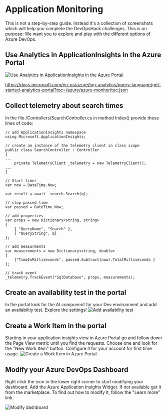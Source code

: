 #  Application Monitoring
This is not a step-by-step guide. Instead it's a collection of screenshots which will help you complete the DevOpsHack challenges.
This is on purpose: We want you to explore and play with the different options of Azure DevOps.

## Use Analytics in ApplicationInsights in the Azure Portal

![Use Analytics in ApplicationInsights in the Azure Portal](/ApplicationMonitoring/LogAnalytics.png)

https://docs.microsoft.com/en-us/azure/log-analytics/query-language/get-started-analytics-portal?toc=/azure/azure-monitor/toc.json


## Collect telemetry about search times
In the file /Controllers/SearchController.cs in method Index() provide these lines of code:

```
// add ApplicationInsights namespace
using Microsoft.ApplicationInsights;

// create an instance of the telemetry client in class scope
public class SearchController : Controller
{
...
    private TelemetryClient _telemetry = new TelemetryClient();
...
}

// Start timer
var now = DateTime.Now;

var result = await _search.Search(q);

// stop passed time
var passed = DateTime.Now;

// add properties
var props = new Dictionary<string, string>
{
    { "QueryName", "Search" },
    { "QueryString", q}
};

// add measurments
var measurements = new Dictionary<string, double>
{
    {"TimeInMilliseconds", passed.Subtract(now).TotalMilliseconds }
};

// track event
_telemetry.TrackEvent("SqlDatabase", props, measurements);

```

## Create an availability test in the portal
In the portal look for the AI component for your Dev environment and add an availabiltiy test. Explore the settings!
![Add availability test](/ApplicationMonitoring/images/ApplicationMonitoringAvailabilityTest.jpg)

## Create a Work Item in the portal
Starting in your application insights view in Azure Portal go and follow down the Page View metric until you find the requests. Choose one and look for the "New Work Item" button. Configure it for your account for first time usage.
![Create a Work Item in Azure Portal ](/ApplicationMonitoring/images/ApplicationMonitoringNewWorkItem.jpg)

## Modify your Azure DevOps Dashboard
Right click the icon in the lower right corner to start modifying your dashboard. Add the Azure Application Insights Widget. If not available get it from the marketplace. To find out how to modify it, follow the "Learn more" link.

![Modify dashboard ](/ApplicationMonitoring/images/ApplicationMonitoringDashboardMod.jpg)